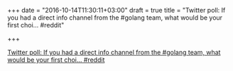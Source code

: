 +++
date = "2016-10-14T11:30:11+03:00"
draft = true
title = "Twitter poll: If you had a direct info channel from the #golang team, what would be your first choi…  #reddit"

+++

<p><a href="https://t.co/ocl2QeveNg">Twitter poll: If you had a direct info channel from the #golang team, what would be your first choi…  #reddit</a></p>

